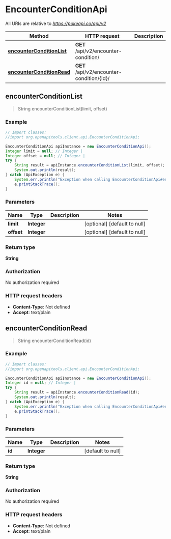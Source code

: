 # EncounterConditionApi

All URIs are relative to *https://pokeapi.co/api/v2*

Method | HTTP request | Description
------------- | ------------- | -------------
[**encounterConditionList**](EncounterConditionApi.md#encounterConditionList) | **GET** /api/v2/encounter-condition/ | 
[**encounterConditionRead**](EncounterConditionApi.md#encounterConditionRead) | **GET** /api/v2/encounter-condition/{id}/ | 



## encounterConditionList

> String encounterConditionList(limit, offset)



### Example

```java
// Import classes:
//import org.openapitools.client.api.EncounterConditionApi;

EncounterConditionApi apiInstance = new EncounterConditionApi();
Integer limit = null; // Integer | 
Integer offset = null; // Integer | 
try {
    String result = apiInstance.encounterConditionList(limit, offset);
    System.out.println(result);
} catch (ApiException e) {
    System.err.println("Exception when calling EncounterConditionApi#encounterConditionList");
    e.printStackTrace();
}
```

### Parameters


Name | Type | Description  | Notes
------------- | ------------- | ------------- | -------------
 **limit** | **Integer**|  | [optional] [default to null]
 **offset** | **Integer**|  | [optional] [default to null]

### Return type

**String**

### Authorization

No authorization required

### HTTP request headers

- **Content-Type**: Not defined
- **Accept**: text/plain


## encounterConditionRead

> String encounterConditionRead(id)



### Example

```java
// Import classes:
//import org.openapitools.client.api.EncounterConditionApi;

EncounterConditionApi apiInstance = new EncounterConditionApi();
Integer id = null; // Integer | 
try {
    String result = apiInstance.encounterConditionRead(id);
    System.out.println(result);
} catch (ApiException e) {
    System.err.println("Exception when calling EncounterConditionApi#encounterConditionRead");
    e.printStackTrace();
}
```

### Parameters


Name | Type | Description  | Notes
------------- | ------------- | ------------- | -------------
 **id** | **Integer**|  | [default to null]

### Return type

**String**

### Authorization

No authorization required

### HTTP request headers

- **Content-Type**: Not defined
- **Accept**: text/plain

